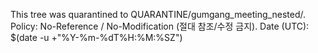 This tree was quarantined to QUARANTINE/gumgang_meeting_nested/.
Policy: No-Reference / No-Modification (절대 참조/수정 금지).
Date (UTC): $(date -u +"%Y-%m-%dT%H:%M:%SZ")
